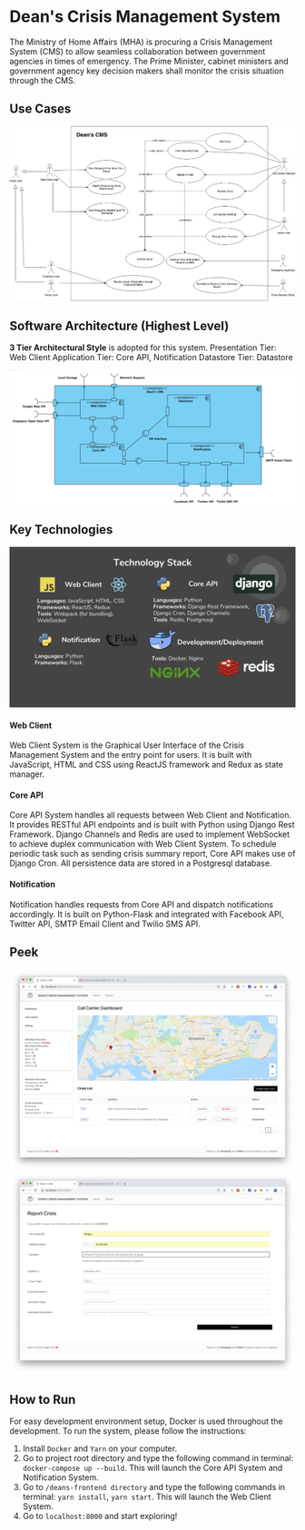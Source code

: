 # Dean's Crisis Management System

The Ministry of Home Affairs (MHA) is procuring a Crisis Management System (CMS) to allow seamless collaboration between government agencies in times of emergency. The Prime Minister, cabinet ministers and government agency key decision makers shall monitor the crisis situation through the CMS.

## Use Cases

![Use Cases](img/use-case.png)

## Software Architecture (Highest Level)

**3 Tier Architectural Style** is adopted for this system.
Presentation Tier: Web Client
Application Tier: Core API, Notification
Datastore Tier: Datastore

![Architecture](img/architecture.png)

## Key Technologies

![Tech stack](img/tech-stack.png)

#### Web Client

Web Client System is the Graphical User Interface of the Crisis Management System and the entry point for users. It is built with JavaScript, HTML and CSS using ReactJS framework and Redux as state manager.

#### Core API

Core API System handles all requests between Web Client and Notification. It provides RESTful API endpoints and is built with Python using Django Rest Framework. Django Channels and Redis are used to implement WebSocket to achieve duplex communication with Web Client System. To schedule periodic task such as sending crisis summary report, Core API makes use of Django Cron. All persistence data are stored in a Postgresql database.

#### Notification

Notification handles requests from Core API and dispatch notifications accordingly. It is built on Python-Flask and integrated with Facebook API, Twitter API, SMTP Email Client and Twilio SMS API.

## Peek

![screenshot](img/screenshot.png)
![screenshot2](img/screenshot2.png)

## How to Run

For easy development environment setup, Docker is used throughout the development. To run the system, please follow the instructions:

1. Install `Docker` and `Yarn` on your computer.
2. Go to project root directory and type the following command in terminal: ```docker-compose up --build```. This will launch the Core API System and Notification System.
3. Go to `/deans-frontend directory` and type the following commands in terminal: ```yarn install```, ```yarn start```. This will launch the Web Client System.
4. Go to `localhost:8000` and start exploring!